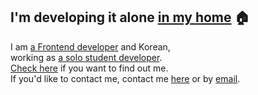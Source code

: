 ## I'm developing it alone [in my home]() 🏠
I am [a Frontend developer]() and Korean,<br/>
working as  [a solo student developer]().<br/>
[Check here](https://thisishaneum.com) if you want to find out me.<br/>
If you'd like to contact me, contact me [here](https://thisishaneum.com/c) or by [email](mailto:chahanm@proton.me).<br/>
